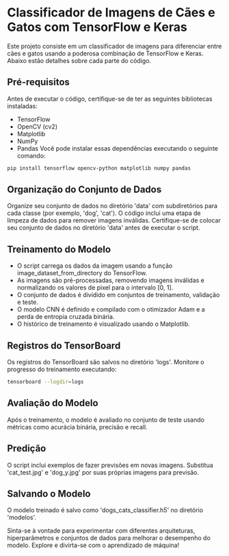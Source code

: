 # Classificador de Imagens de Cães e Gatos com TensorFlow e Keras
Este projeto consiste em um classificador de imagens para diferenciar entre cães e gatos usando a poderosa combinação de TensorFlow e Keras. Abaixo estão detalhes sobre cada parte do código.

## Pré-requisitos
Antes de executar o código, certifique-se de ter as seguintes bibliotecas instaladas:

- TensorFlow
- OpenCV (cv2)
- Matplotlib
- NumPy
- Pandas
Você pode instalar essas dependências executando o seguinte comando:

```bash
pip install tensorflow opencv-python matplotlib numpy pandas
```

## Organização do Conjunto de Dados
Organize seu conjunto de dados no diretório 'data' com subdiretórios para cada classe (por exemplo, 'dog', 'cat').
O código inclui uma etapa de limpeza de dados para remover imagens inválidas. Certifique-se de colocar seu conjunto de dados no diretório 'data' antes de executar o script.

## Treinamento do Modelo
- O script carrega os dados da imagem usando a função image_dataset_from_directory do TensorFlow.
- As imagens são pré-processadas, removendo imagens inválidas e normalizando os valores de pixel para o intervalo [0, 1].
- O conjunto de dados é dividido em conjuntos de treinamento, validação e teste.
- O modelo CNN é definido e compilado com o otimizador Adam e a perda de entropia cruzada binária.
- O histórico de treinamento é visualizado usando o Matplotlib.

## Registros do TensorBoard
Os registros do TensorBoard são salvos no diretório 'logs'. Monitore o progresso do treinamento executando:

```bash
tensorboard --logdir=logs
```

## Avaliação do Modelo
Após o treinamento, o modelo é avaliado no conjunto de teste usando métricas como acurácia binária, precisão e recall.

## Predição
O script inclui exemplos de fazer previsões em novas imagens. Substitua 'cat_test.jpg' e 'dog_y.jpg' por suas próprias imagens para previsão.

## Salvando o Modelo
O modelo treinado é salvo como 'dogs_cats_classifier.h5' no diretório 'modelos'.

Sinta-se à vontade para experimentar com diferentes arquiteturas, hiperparâmetros e conjuntos de dados para melhorar o desempenho do modelo. Explore e divirta-se com o aprendizado de máquina!
